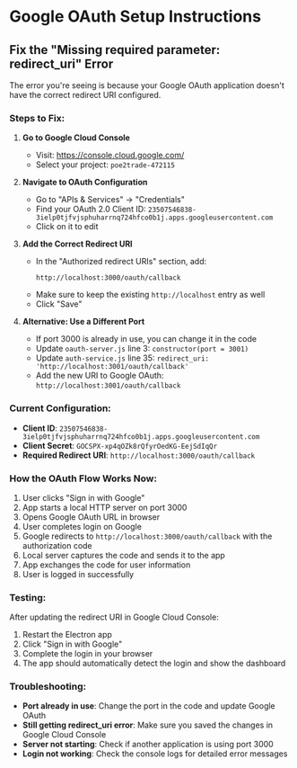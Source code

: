 # Google OAuth Setup Instructions

## Fix the "Missing required parameter: redirect_uri" Error

The error you're seeing is because your Google OAuth application doesn't have the correct redirect URI configured.

### Steps to Fix:

1. **Go to Google Cloud Console**
   - Visit: https://console.cloud.google.com/
   - Select your project: `poe2trade-472115`

2. **Navigate to OAuth Configuration**
   - Go to "APIs & Services" → "Credentials"
   - Find your OAuth 2.0 Client ID: `23507546838-3ielp0tjfvjsphuharrnq724hfco0b1j.apps.googleusercontent.com`
   - Click on it to edit

3. **Add the Correct Redirect URI**
   - In the "Authorized redirect URIs" section, add:
     ```
     http://localhost:3000/oauth/callback
     ```
   - Make sure to keep the existing `http://localhost` entry as well
   - Click "Save"

4. **Alternative: Use a Different Port**
   - If port 3000 is already in use, you can change it in the code
   - Update `oauth-server.js` line 3: `constructor(port = 3001)`
   - Update `auth-service.js` line 35: `redirect_uri: 'http://localhost:3001/oauth/callback'`
   - Add the new URI to Google OAuth: `http://localhost:3001/oauth/callback`

### Current Configuration:
- **Client ID**: `23507546838-3ielp0tjfvjsphuharrnq724hfco0b1j.apps.googleusercontent.com`
- **Client Secret**: `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`
- **Required Redirect URI**: `http://localhost:3000/oauth/callback`

### How the OAuth Flow Works Now:

1. User clicks "Sign in with Google"
2. App starts a local HTTP server on port 3000
3. Opens Google OAuth URL in browser
4. User completes login on Google
5. Google redirects to `http://localhost:3000/oauth/callback` with the authorization code
6. Local server captures the code and sends it to the app
7. App exchanges the code for user information
8. User is logged in successfully

### Testing:

After updating the redirect URI in Google Cloud Console:

1. Restart the Electron app
2. Click "Sign in with Google"
3. Complete the login in your browser
4. The app should automatically detect the login and show the dashboard

### Troubleshooting:

- **Port already in use**: Change the port in the code and update Google OAuth
- **Still getting redirect_uri error**: Make sure you saved the changes in Google Cloud Console
- **Server not starting**: Check if another application is using port 3000
- **Login not working**: Check the console logs for detailed error messages
